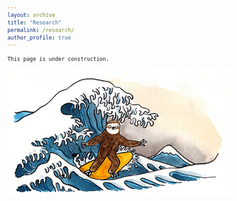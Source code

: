 ```yaml
---
layout: archive
title: "Research"
permalink: /research/
author_profile: true
---
```

`This page is under construction.`  

![waves](/images/waves.jpg)
